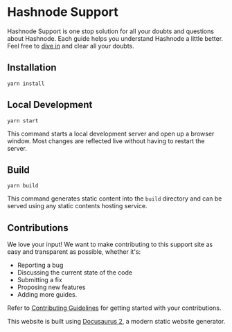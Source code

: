 # Hashnode Support 

Hashnode Support is one stop solution for all your doubts and questions about Hashnode. Each guide helps you understand Hashnode a little better. Feel free to [dive in](https://help.hashnode.com/) and clear all your doubts. 

## Installation

```console
yarn install
```

## Local Development

```console
yarn start
```

This command starts a local development server and open up a browser window. Most changes are reflected live without having to restart the server.

## Build

```console
yarn build
```

This command generates static content into the `build` directory and can be served using any static contents hosting service.

## Contributions 

We love your input! We want to make contributing to this support site as easy and transparent as possible, whether it's:

- Reporting a bug
- Discussing the current state of the code
- Submitting a fix
- Proposing new features
- Adding more guides. 

Refer to [Contributing Guidelines](https://github.com/Hashnode/hashnode-guide/blob/main/CONTRIBUTING.md) for getting started with your contributions. 

This website is built using [Docusaurus 2](https://v2.docusaurus.io/), a modern static website generator.
